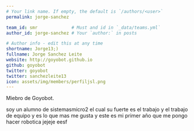 ```yaml
---
# Your link name. If empty, the default is `/authors/<user>`
permalink: jorge-sanchez

team_id: smr             # Must and id in `_data/teams.yml`
author_id: jorge-sanchez # Your `author:` in posts

# Author info - edit this at any time
shortname: Jorge13;)
fullname: Jorge Sanchez Leite
website: http://goyobot.github.io
github: goyobot
twitter: goyobot
twitter: sanchezleite13
icon: assets/img/members/perfiljsl.png
---
```


Miebro de Goyobot.
  
soy un alumno de sistemasmicro2 el cual su fuerte es el trabajo y el trabajo de equipo y es lo que mas me gusta y este es mi primer año que me pongo hacer robotica jejeje eesf
